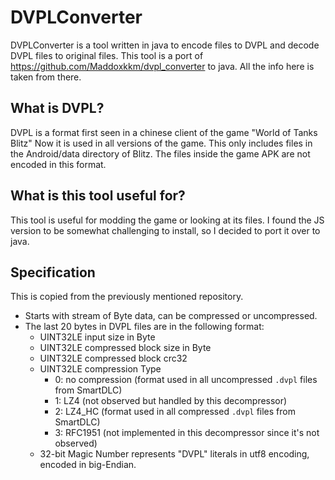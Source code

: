 # DVPLConverter
DVPLConverter is a tool written in java to encode files to DVPL and decode DVPL files to original files.
This tool is a port of https://github.com/Maddoxkkm/dvpl_converter to java. All the info here is taken from there.

## What is DVPL?
DVPL is a format first seen in a chinese client of the game "World of Tanks Blitz"
Now it is used in all versions of the game. This only includes files in the Android/data directory of Blitz.
The files inside the game APK are not encoded in this format.

## What is this tool useful for?
This tool is useful for modding the game or looking at its files. 
I found the JS version to be somewhat challenging to install, so I decided to port it over to java.

## Specification
This is copied from the previously mentioned repository.
- Starts with stream of Byte data, can be compressed or uncompressed.
- The last 20 bytes in DVPL files are in the following format:
    - UINT32LE input size in Byte
    - UINT32LE compressed block size in Byte
    - UINT32LE compressed block crc32
    - UINT32LE compression Type
        - 0: no compression (format used in all uncompressed `.dvpl` files from SmartDLC)
        - 1: LZ4 (not observed but handled by this decompressor)
        - 2: LZ4_HC (format used in all compressed `.dvpl` files from SmartDLC)
        - 3: RFC1951 (not implemented in this decompressor since it's not observed)
    - 32-bit Magic Number represents "DVPL" literals in utf8 encoding, encoded in big-Endian.      